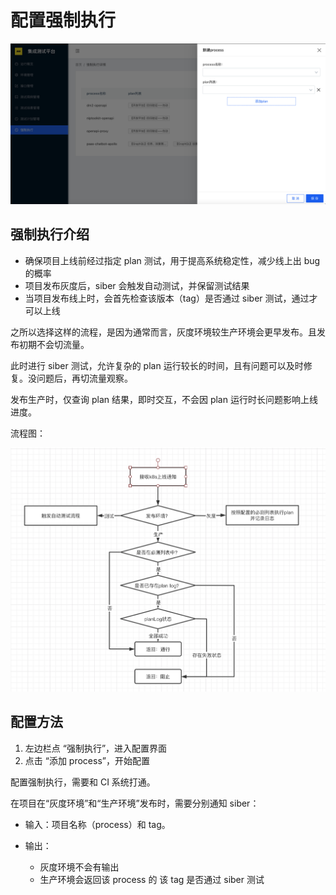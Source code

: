 # 配置强制执行

![&#x914D;&#x7F6E;&#x5F3A;&#x5236;&#x6267;&#x884C;](../../.gitbook/assets/image%20%284%29.png)

## 强制执行介绍

* 确保项目上线前经过指定 plan 测试，用于提高系统稳定性，减少线上出 bug 的概率
* 项目发布灰度后，siber 会触发自动测试，并保留测试结果
* 当项目发布线上时，会首先检查该版本（tag）是否通过 siber 测试，通过才可以上线

之所以选择这样的流程，是因为通常而言，灰度环境较生产环境会更早发布。且发布初期不会切流量。

此时进行 siber 测试，允许复杂的 plan 运行较长的时间，且有问题可以及时修复。没问题后，再切流量观察。

发布生产时，仅查询 plan 结果，即时交互，不会因 plan 运行时长问题影响上线进度。

流程图：

![&#x5F3A;&#x5236;&#x6267;&#x884C;&#x6D41;&#x7A0B;&#x56FE;](../../.gitbook/assets/image%20%288%29.png)



## 配置方法

1. 左边栏点 “强制执行”，进入配置界面
2. 点击 “添加 process”，开始配置

配置强制执行，需要和 CI 系统打通。

在项目在“灰度环境”和“生产环境”发布时，需要分别通知 siber：

* 输入：项目名称（process）和 tag。
* 输出：

  * 灰度环境不会有输出
  * 生产环境会返回该 process 的 该 tag 是否通过 siber 测试





